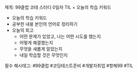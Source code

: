 제목: 99클럽 코테 스터디 0일차 TIL + 오늘의 학습 키워드

- 오늘의 학습 키워드
- 공부한 내용 본인의 언어로 정리하기
- 오늘의 회고
  - 어떤 문제가 있었고, 나는 어떤 시도를 했는지
  - 어떻게 해결했는지
  - 무엇을 새롭게 알았는지
  - 내일 학습할 것은 무엇인지

필수 해시태그: #99클럽 #코딩테스트준비 #개발자취업 #항해99 #TIL